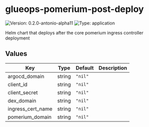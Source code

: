 # glueops-pomerium-post-deploy

![Version: 0.2.0-antonio-alpha11](https://img.shields.io/badge/Version-0.2.0--antonio--alpha11-informational?style=flat-square) ![Type: application](https://img.shields.io/badge/Type-application-informational?style=flat-square)

Helm chart that deploys after the core pomerium ingress controller deployment

## Values

| Key | Type | Default | Description |
|-----|------|---------|-------------|
| argocd_domain | string | `"nil"` |  |
| client_id | string | `"nil"` |  |
| client_secret | string | `"nil"` |  |
| dex_domain | string | `"nil"` |  |
| ingress_cert_name | string | `"nil"` |  |
| pomerium_domain | string | `"nil"` |  |
